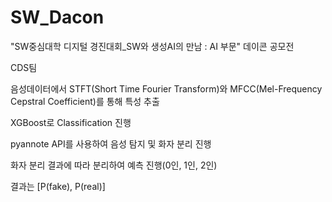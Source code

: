 # SW_Dacon

"SW중심대학 디지털 경진대회_SW와 생성AI의 만남 : AI 부문" 데이콘 공모전

CDS팀

음성데이터에서 STFT(Short Time Fourier Transform)와 MFCC(Mel-Frequency Cepstral Coefficient)를 통해 특성 추출

XGBoost로 Classification 진행

pyannote API를 사용하여 음성 탐지 및 화자 분리 진행

화자 분리 결과에 따라 분리하여 예측 진행(0인, 1인, 2인)

결과는 [P(fake), P(real)]
